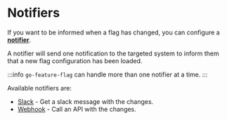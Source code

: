 # Notifiers
If you want to be informed when a flag has changed, you can configure a [**notifier**](https://pkg.go.dev/github.com/thomaspoignant/go-feature-flag#NotifierConfig).

A notifier will send one notification to the targeted system to inform them that a new flag configuration has been loaded.

:::info
`go-feature-flag` can handle more than one notifier at a time.
:::

Available notifiers are:

- [Slack](slack.md) - Get a slack message with the changes.
- [Webhook](webhook.md) - Call an API with the changes.

